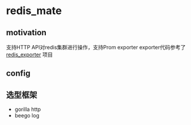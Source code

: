 # redis_mate

## motivation
支持HTTP API对redis集群进行操作，支持Prom exporter
exporter代码参考了 [redis_exporter](https://github.com/oliver006/redis_exporter) 项目

## config

## 选型框架
- gorilla http
- beego log